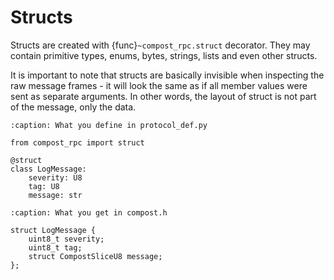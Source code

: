 # Structs

Structs are created with {func}`~compost_rpc.struct` decorator. They may
contain primitive types, enums, bytes, strings, lists and even other structs.

It is important to note that structs are basically invisible when inspecting
the raw message frames - it will look the same as if all member values were sent
as separate arguments. In other words, the layout of struct is not part of
the message, only the data.

```{code-block} python
:caption: What you define in protocol_def.py

from compost_rpc import struct

@struct
class LogMessage:
    severity: U8
    tag: U8
    message: str
```

```{code-block} c
:caption: What you get in compost.h

struct LogMessage {
    uint8_t severity;
    uint8_t tag;
    struct CompostSliceU8 message;
};
```
